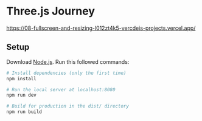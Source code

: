# Three.js Journey

https://08-fullscreen-and-resizing-l012zt4k5-vercdeis-projects.vercel.app/

## Setup
Download [Node.js](https://nodejs.org/en/download/).
Run this followed commands:

``` bash
# Install dependencies (only the first time)
npm install

# Run the local server at localhost:8080
npm run dev

# Build for production in the dist/ directory
npm run build
```
